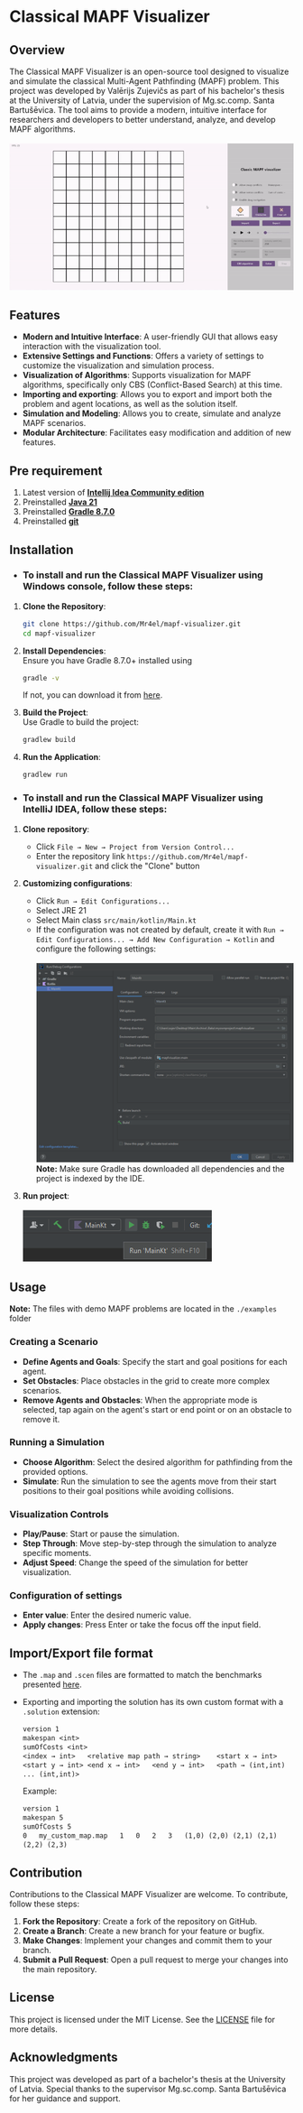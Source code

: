 # Classical MAPF Visualizer

## Overview
The Classical MAPF Visualizer is an open-source tool designed to visualize
and simulate the classical Multi-Agent Pathfinding (MAPF) problem. This project
was developed by Valērijs Zujevičs as part of his bachelor's thesis at the
University of Latvia, under the supervision of Mg.sc.comp. Santa Bartušēvica.
The tool aims to provide a modern, intuitive interface for researchers and
developers to better understand, analyze, and develop MAPF algorithms.\
\
![Alt text](screenshots/preview.gif "Preview")

## Features
- **Modern and Intuitive Interface**: A user-friendly GUI that allows easy
interaction with the visualization tool.
- **Extensive Settings and Functions**: Offers a variety of settings to
customize the visualization and simulation process.
- **Visualization of Algorithms**: Supports visualization for MAPF algorithms, 
specifically only CBS (Conflict-Based Search) at this time.
- **Importing and exporting**: Allows you to export and import both the problem
and agent locations, as well as the solution itself.
- **Simulation and Modeling**: Allows you to create, simulate and analyze
  MAPF scenarios.
- **Modular Architecture**: Facilitates easy modification and addition of
  new features.

## Pre requirement

1. Latest version of [**Intellij Idea Community edition**](https://www.jetbrains.com/idea/download/#section=windows)
2. Preinstalled [**Java 21**](https://www.oracle.com/java/technologies/downloads/#java21)
3. Preinstalled [**Gradle 8.7.0**](https://gradle.org/install/)
4. Preinstalled [**git**](https://git-scm.com/downloads)

## Installation
- ### To install and run the Classical MAPF Visualizer using Windows console, follow these steps:

1. **Clone the Repository**:
   ```bash
   git clone https://github.com/Mr4el/mapf-visualizer.git
   cd mapf-visualizer
   ```

2. **Install Dependencies**:  
   Ensure you have Gradle 8.7.0+ installed using
   ```bash
   gradle -v
   ```
   If not, you can download it from [here](https://gradle.org/install/).

3. **Build the Project**:  
  Use Gradle to build the project:
   ```bash
   gradlew build
   ```

4. **Run the Application**:
   ```bash
   gradlew run
   ```

- ### To install and run the Classical MAPF Visualizer using IntelliJ IDEA, follow these steps:
1. **Clone repository**:  
   * Click `File → New → Project from Version Control...`
   * Enter the repository link `https://github.com/Mr4el/mapf-visualizer.git` and click the "Clone" button

2. **Customizing configurations**:  
   * Click `Run → Edit Configurations...`
   * Select JRE 21
   * Select Main class `src/main/kotlin/Main.kt`
   * If the configuration was not created by default, create it with
     `Run → Edit Configurations... → Add New Configuration → Kotlin` and configure the following settings:\
   \
   ![Alt text](screenshots/configuration.png "Configuration screen")
   **Note:** Make sure Gradle has downloaded all dependencies and the project is indexed by the IDE.

3. **Run project**:\
   \
   ![Alt text](screenshots/run.png "Run button")

## Usage
**Note:** The files with demo MAPF problems are located in the `./examples` folder

### Creating a Scenario
- **Define Agents and Goals**: Specify the start and goal positions for each agent.
- **Set Obstacles**: Place obstacles in the grid to create more complex scenarios.
- **Remove Agents and Obstacles**: When the appropriate mode is selected, tap again on 
the agent's start or end point or on an obstacle to remove it.

### Running a Simulation
- **Choose Algorithm**: Select the desired algorithm for pathfinding from the provided options.
- **Simulate**: Run the simulation to see the agents move from their start positions to their 
goal positions while avoiding collisions.

### Visualization Controls
- **Play/Pause**: Start or pause the simulation.
- **Step Through**: Move step-by-step through the simulation to analyze specific moments.
- **Adjust Speed**: Change the speed of the simulation for better visualization.

### Configuration of settings
- **Enter value**: Enter the desired numeric value.
- **Apply changes**: Press Enter or take the focus off the input field.

## Import/Export file format
- The `.map` and `.scen` files are formatted to match the benchmarks presented [here](https://movingai.com/benchmarks/mapf/index.html).  
- Exporting and importing the solution has its own custom format with a `.solution` extension:
    ```
    version 1
    makespan <int>
    sumOfCosts <int>
    <index → int>   <relative map path → string>    <start x → int> <start y → int> <end x → int>   <end y → int>   <path → (int,int) ... (int,int)>
    ```

    Example:

    ```
    version 1
    makespan 5
    sumOfCosts 5
    0	my_custom_map.map	1	0	2	3	(1,0) (2,0) (2,1) (2,1) (2,2) (2,3)
    ```

## Contribution
Contributions to the Classical MAPF Visualizer are welcome. To contribute, follow these steps:

1. **Fork the Repository**: Create a fork of the repository on GitHub.
2. **Create a Branch**: Create a new branch for your feature or bugfix.
3. **Make Changes**: Implement your changes and commit them to your branch.
4. **Submit a Pull Request**: Open a pull request to merge your changes into the main repository.

## License
This project is licensed under the MIT License. See the [LICENSE](LICENSE) file for more details.

## Acknowledgments
This project was developed as part of a bachelor's thesis at the University of Latvia.
Special thanks to the supervisor Mg.sc.comp. Santa Bartušēvica for her guidance and support.

